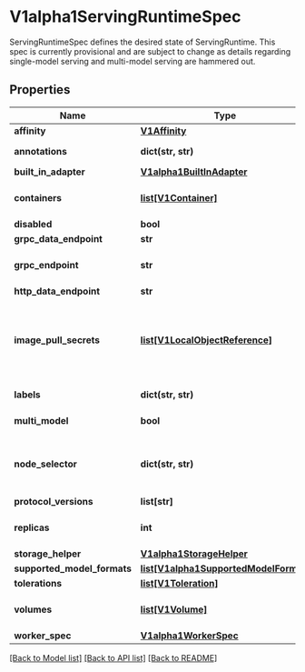 # V1alpha1ServingRuntimeSpec

ServingRuntimeSpec defines the desired state of ServingRuntime. This spec is currently provisional and are subject to change as details regarding single-model serving and multi-model serving are hammered out.
## Properties
Name | Type | Description | Notes
------------ | ------------- | ------------- | -------------
**affinity** | [**V1Affinity**](https://github.com/kubernetes-client/python/blob/master/kubernetes/docs/V1Affinity.md) |  | [optional] 
**annotations** | **dict(str, str)** | Annotations that will be add to the pod. More info: http://kubernetes.io/docs/user-guide/annotations | [optional] 
**built_in_adapter** | [**V1alpha1BuiltInAdapter**](V1alpha1BuiltInAdapter.md) |  | [optional] 
**containers** | [**list[V1Container]**](https://github.com/kubernetes-client/python/blob/master/kubernetes/docs/V1Container.md) | List of containers belonging to the pod. Containers cannot currently be added or removed. There must be at least one container in a Pod. Cannot be updated. | 
**disabled** | **bool** | Set to true to disable use of this runtime | [optional] 
**grpc_data_endpoint** | **str** | Grpc endpoint for inferencing | [optional] 
**grpc_endpoint** | **str** | Grpc endpoint for internal model-management (implementing mmesh.ModelRuntime gRPC service) Assumed to be single-model runtime if omitted | [optional] 
**http_data_endpoint** | **str** | HTTP endpoint for inferencing | [optional] 
**image_pull_secrets** | [**list[V1LocalObjectReference]**](https://github.com/kubernetes-client/python/blob/master/kubernetes/docs/V1LocalObjectReference.md) | ImagePullSecrets is an optional list of references to secrets in the same namespace to use for pulling any of the images used by this PodSpec. If specified, these secrets will be passed to individual puller implementations for them to use. For example, in the case of docker, only DockerConfig type secrets are honored. More info: https://kubernetes.io/docs/concepts/containers/images#specifying-imagepullsecrets-on-a-pod | [optional] 
**labels** | **dict(str, str)** | Labels that will be add to the pod. More info: http://kubernetes.io/docs/user-guide/labels | [optional] 
**multi_model** | **bool** | Whether this ServingRuntime is intended for multi-model usage or not. | [optional] 
**node_selector** | **dict(str, str)** | NodeSelector is a selector which must be true for the pod to fit on a node. Selector which must match a node&#39;s labels for the pod to be scheduled on that node. More info: https://kubernetes.io/docs/concepts/configuration/assign-pod-node/ | [optional] 
**protocol_versions** | **list[str]** | Supported protocol versions (i.e. v1 or v2 or grpc-v1 or grpc-v2) | [optional] 
**replicas** | **int** | Configure the number of replicas in the Deployment generated by this ServingRuntime If specified, this overrides the podsPerRuntime configuration value | [optional] 
**storage_helper** | [**V1alpha1StorageHelper**](V1alpha1StorageHelper.md) |  | [optional] 
**supported_model_formats** | [**list[V1alpha1SupportedModelFormat]**](V1alpha1SupportedModelFormat.md) | Model formats and version supported by this runtime | [optional] 
**tolerations** | [**list[V1Toleration]**](https://github.com/kubernetes-client/python/blob/master/kubernetes/docs/V1Toleration.md) | If specified, the pod&#39;s tolerations. | [optional] 
**volumes** | [**list[V1Volume]**](https://github.com/kubernetes-client/python/blob/master/kubernetes/docs/V1Volume.md) | List of volumes that can be mounted by containers belonging to the pod. More info: https://kubernetes.io/docs/concepts/storage/volumes | [optional] 
**worker_spec** | [**V1alpha1WorkerSpec**](V1alpha1WorkerSpec.md) |  | [optional] 

[[Back to Model list]](../README.md#documentation-for-models) [[Back to API list]](../README.md#documentation-for-api-endpoints) [[Back to README]](../README.md)


